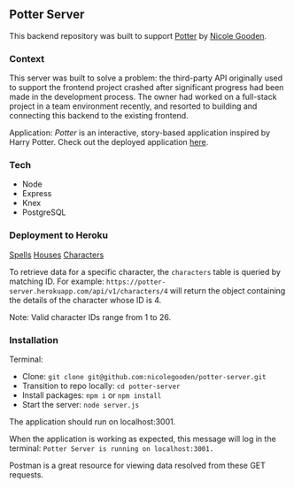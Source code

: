 ## Potter Server

This backend repository was built to support [Potter](https://github.com/nicolegooden/potter) by [Nicole Gooden](https://github.com/nicolegooden).

### Context

This server was built to solve a problem: the third-party API originally used to support the frontend project crashed after significant progress had been made in the development process.  The owner had worked on a full-stack project in a team environment recently, and resorted to building and connecting this backend to the existing frontend.

Application: *Potter* is an interactive, story-based application inspired by Harry Potter.  Check out the deployed application [here](https://nicolegooden.github.io/potter/).

### Tech

+ Node
+ Express
+ Knex
+ PostgreSQL

### Deployment to Heroku

[Spells](https://potter-server.herokuapp.com/api/v1/spells)
[Houses](https://potter-server.herokuapp.com/api/v1/houses)
[Characters](https://potter-server.herokuapp.com/api/v1/characters)

To retrieve data for a specific character, the `characters` table is queried by matching ID.
For example: `https://potter-server.herokuapp.com/api/v1/characters/4` will return the object containing the details of the character whose ID is 4.

Note: Valid character IDs range from 1 to 26.

### Installation

Terminal:

+ Clone: `git clone git@github.com:nicolegooden/potter-server.git`
+ Transition to repo locally: `cd potter-server`
+ Install packages: `npm i` or `npm install`
+ Start the server: `node server.js`

The application should run on localhost:3001.

When the application is working as expected, this message will log in the terminal:
`Potter Server is running on localhost:3001.`

Postman is a great resource for viewing data resolved from these GET requests.

